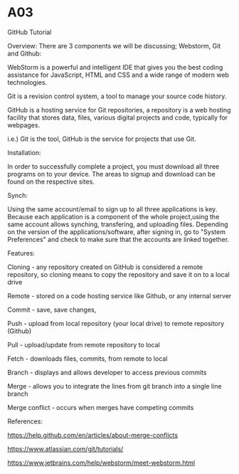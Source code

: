 # A03
GitHub Tutorial

Overview:
There are 3 components we will be discussing; Webstorm, Git and Github:

WebStorm is a powerful and intelligent IDE that gives you the best coding assistance for JavaScript, HTML and CSS and a wide range of modern web technologies.

Git is a revision control system, a tool to manage your source code history. 

GitHub is a hosting service for Git repositories, a repository is a web hosting facility that stores data, files, various digital projects and code, typically for webpages.
  
  i.e.) Git is the tool, GitHub is the service for projects that use Git.


Installation:

In order to successfully complete a project, you must download all three programs on to your device. The areas to signup and download can be found on the respective sites. 


Synch:

Using the same account/email to sign up to all three applications is key. Because each application is a component of the whole project,using the same account allows synching, transfering, and uploading files. Depending on the version of the applications/software, after signing in, go to "System Preferences" and check to make sure that the accounts are linked together. 


Features:

Cloning - any repository created on GitHub is considered a remote repository, so cloning means to copy the repository and save it on to a local drive

Remote - stored on a code hosting service like Github, or any internal server

Commit - save, save changes,

Push - upload from local repository (your local drive) to remote repository (Github)

Pull - upload/update from remote repository to local

Fetch - downloads files, commits, from remote to local

Branch - displays and allows developer to access previous commits

Merge - allows you to integrate the lines from git branch into a single line branch

Merge conflict - occurs when merges have competing commits


References:

https://help.github.com/en/articles/about-merge-conflicts

https://www.atlassian.com/git/tutorials/

https://www.jetbrains.com/help/webstorm/meet-webstorm.html

